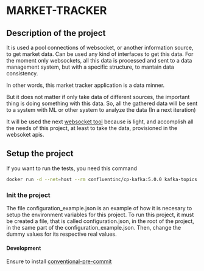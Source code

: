 # MARKET-TRACKER

## Description of the project

It is used a pool connections of websocket, or another information source, to get market data. Can be used any kind of interfaces to get this data. For the moment only websockets, all this data is processed and sent to a data management system, but with a specific structure, to mantain data consistency.

In other words, this market tracker application is a data minner.

But it does not matter if only take data of different sources, the important thing is doing something with this data. So, all the gathered data will be sent to a system with ML or other system to analyze the data (In a next iteration)

It will be used the next [websocket tool](https://github.com/nhooyr/websocket) because is light, and accomplish all the needs of this project, at least to take the data, provisioned in the websoket apis.

## Setup the project

If you want to run the tests, you need this command

```bash
docker run -d --net=host --rm confluentinc/cp-kafka:5.0.0 kafka-topics --create --topic events.dummy.tested --partitions 4 --replication-factor 2 --if-not-exists --zookeeper localhost:32181
```

### Init the project

The file configuration_example.json is an example of how it is necesary to setup the environment variables for this project. To run this project, it must be created a file, that is called configuration.json, in the root of the project, in the same part of the configuration_example.json. Then, change the dummy values for its respective real values.

#### Development

Ensure to install [conventional-pre-commit](https://github.com/compilerla/conventional-pre-commit)
